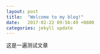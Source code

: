 ```yaml
---
layout: post
title:  "Welcome to my blog!"
date:   2017-02-22 09:56:49 +0800
categories: jekyll update
---
```


这是一遍测试文章